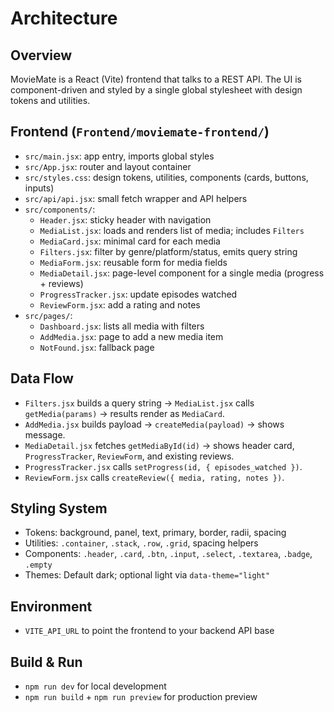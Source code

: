 # Architecture

## Overview
MovieMate is a React (Vite) frontend that talks to a REST API. The UI is component-driven and styled by a single global stylesheet with design tokens and utilities.

## Frontend (`Frontend/moviemate-frontend/`)
- `src/main.jsx`: app entry, imports global styles
- `src/App.jsx`: router and layout container
- `src/styles.css`: design tokens, utilities, components (cards, buttons, inputs)
- `src/api/api.jsx`: small fetch wrapper and API helpers
- `src/components/`:
  - `Header.jsx`: sticky header with navigation
  - `MediaList.jsx`: loads and renders list of media; includes `Filters`
  - `MediaCard.jsx`: minimal card for each media
  - `Filters.jsx`: filter by genre/platform/status, emits query string
  - `MediaForm.jsx`: reusable form for media fields
  - `MediaDetail.jsx`: page-level component for a single media (progress + reviews)
  - `ProgressTracker.jsx`: update episodes watched
  - `ReviewForm.jsx`: add a rating and notes
- `src/pages/`:
  - `Dashboard.jsx`: lists all media with filters
  - `AddMedia.jsx`: page to add a new media item
  - `NotFound.jsx`: fallback page

## Data Flow
- `Filters.jsx` builds a query string -> `MediaList.jsx` calls `getMedia(params)` -> results render as `MediaCard`.
- `AddMedia.jsx` builds payload -> `createMedia(payload)` -> shows message.
- `MediaDetail.jsx` fetches `getMediaById(id)` -> shows header card, `ProgressTracker`, `ReviewForm`, and existing reviews.
- `ProgressTracker.jsx` calls `setProgress(id, { episodes_watched })`.
- `ReviewForm.jsx` calls `createReview({ media, rating, notes })`.

## Styling System
- Tokens: background, panel, text, primary, border, radii, spacing
- Utilities: `.container`, `.stack`, `.row`, `.grid`, spacing helpers
- Components: `.header`, `.card`, `.btn`, `.input`, `.select`, `.textarea`, `.badge`, `.empty`
- Themes: Default dark; optional light via `data-theme="light"`

## Environment
- `VITE_API_URL` to point the frontend to your backend API base

## Build & Run
- `npm run dev` for local development
- `npm run build` + `npm run preview` for production preview

